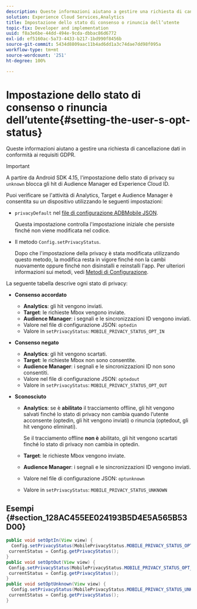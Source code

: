 ```yaml
---
description: Queste informazioni aiutano a gestire una richiesta di cancellazione dati in conformità ai requisiti GDPR.
solution: Experience Cloud Services,Analytics
title: Impostazione dello stato di consenso o rinuncia dell’utente
topic-fix: Developer and implementation
uuid: f8a3e6be-44dd-494e-9cda-dbbac86d6772
exl-id: ef5160ac-5a73-4433-b217-1bd990f8456b
source-git-commit: 5434d8809aac11b4ad6dd1a3c74dae7dd98f095a
workflow-type: tm+mt
source-wordcount: '251'
ht-degree: 100%

---
```


# Impostazione dello stato di consenso o rinuncia dell’utente{#setting-the-user-s-opt-status}

Queste informazioni aiutano a gestire una richiesta di cancellazione dati in conformità ai requisiti GDPR.

>[!IMPORTANT]
>
>A partire da Android SDK 4.15, l&#39;impostazione dello stato di privacy su `unknown` blocca gli hit di Audience Manager ed Experience Cloud ID.

Puoi verificare se l&#39;attività di Analytics, Target e Audience Manager è consentita su un dispositivo utilizzando le seguenti impostazioni:

* `privacyDefault` nel [file di configurazione ADBMobile JSON](/help/android/configuration/json-config/json-config.md).

   Questa impostazione controlla l&#39;impostazione iniziale che persiste finché non viene modificata nel codice.

* Il metodo `Config.setPrivacyStatus`.

   Dopo che l&#39;impostazione della privacy è stata modificata utilizzando questo metodo, la modifica resta in vigore finché non la cambi nuovamente oppure finché non disinstalli e reinstalli l&#39;app. Per ulteriori informazioni sui metodi, vedi   [Metodi di Configurazione](/help/android/configuration/methods.md).

La seguente tabella descrive ogni stato di privacy:

* **Consenso accordato**

   * **Analytics**: gli hit vengono inviati.
   * **Target**: le richieste Mbox vengono inviate.
   * **Audience Manager**: i segnali e le sincronizzazioni ID vengono inviati.
   * Valore nel file di configurazione JSON: `optedin`
   * Valore in `setPrivacyStatus`: `MOBILE_PRIVACY_STATUS_OPT_IN`

* **Consenso negato**

   * **Analytics**: gli hit vengono scartati.
   * **Target**: le richieste Mbox non sono consentite.
   * **Audience Manager**: i segnali e le sincronizzazioni ID non sono consentiti.
   * Valore nel file di configurazione JSON: `optedout`
   * Valore in `setPrivacyStatus`: `MOBILE_PRIVACY_STATUS_OPT_OUT`

* **Sconosciuto**

   * **Analytics**: se è **abilitato** il tracciamento offline, gli hit vengono salvati finché lo stato di privacy non cambia quando l’utente acconsente (optedin, gli hit vengono inviati) o rinuncia (optedout, gli hit vengono eliminati).

      Se il tracciamento offline <b>non è</b> abilitato, gli hit vengono scartati finché lo stato di privacy non cambia in optedin.
   * **Target**: le richieste Mbox vengono inviate.
   * **Audience Manager**: i segnali e le sincronizzazioni ID vengono inviati.
   * Valore nel file di configurazione JSON: `optunknown`
   * Valore in `setPrivacyStatus`: `MOBILE_PRIVACY_STATUS_UNKNOWN`

## Esempi {#section_128AC455EE024193B5D4E5A565B53D00}

```java
public void setOptIn(View view) { 
  Config.setPrivacyStatus(MobilePrivacyStatus.MOBILE_PRIVACY_STATUS_OPT_IN); 
 currentStatus = Config.getPrivacyStatus(); 
} 
public void setOptOut(View view) { 
 Config.setPrivacyStatus(MobilePrivacyStatus.MOBILE_PRIVACY_STATUS_OPT_OUT); 
 currentStatus = Config.getPrivacyStatus(); 
} 
public void setOptUnknown(View view) { 
  Config.setPrivacyStatus(MobilePrivacyStatus.MOBILE_PRIVACY_STATUS_UNKNOWN); 
 currentStatus = Config.getPrivacyStatus(); 
}
```
